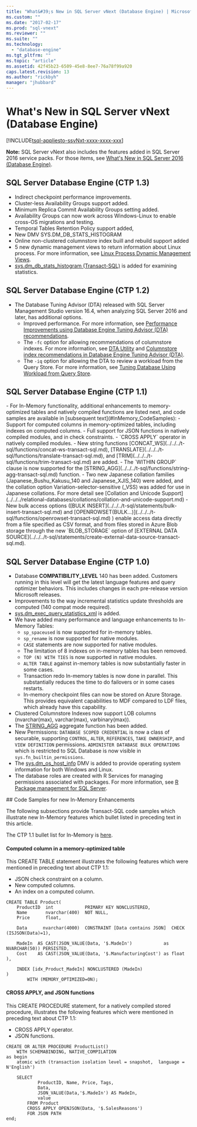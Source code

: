 ```yaml
---
title: "What&#39;s New in SQL Server vNext (Database Engine) | Microsoft Docs"
ms.custom: ""
ms.date: "2017-02-17"
ms.prod: "sql-vnext"
ms.reviewer: ""
ms.suite: ""
ms.technology: 
  - "database-engine"
ms.tgt_pltfrm: ""
ms.topic: "article"
ms.assetid: 42f45b23-6509-45e8-8ee7-76a78f99a920
caps.latest.revision: 13
ms.author: "rickbyh"
manager: "jhubbard"
---
```

# What&#39;s New in SQL Server vNext (Database Engine)
[!INCLUDE[tsql-appliesto-ssvNxt-xxxx-xxxx-xxx](../../../analysis-services/includes/tsql-appliesto-ssvnxt-xxxx-xxxx-xxx.md)]

**Note:** SQL Server vNext also includes the features added in SQL Server 2016 service packs. For those items, see [What's New in SQL Server 2016 (Database Engine)](../../../database-engine/configure/windows/what-s-new-in-sql-server-2016-database-engine.md).

## SQL Server Database Engine (CTP 1.3)
- Indirect checkpoint performance improvements.
- Cluster-less Availability Groups support added.
- Minimum Replica Commit Availability Groups setting added.
- Availability Groups can now work across Windows-Linux to enable cross-OS migrations and testing.
- Temporal Tables Retention Policy support added,
- New DMV SYS.DM_DB_STATS_HISTOGRAM
- Online non-clustered columnstore index buill and rebuild support added
- 5 new dynamic management views to return information about Linux process. For more information, see [Linux Process Dynamic Management Views](../../../relational-databases/system-dynamic-management-views/linux-process-dynamic-management-views-transact-sql.md).   
- [sys.dm_db_stats_histogram (Transact-SQL)](../../../relational-databases/system-dynamic-management-views/sys.dm-db-stats-histogram-transact-sql.md) is added for examining statistics.

## SQL Server Database Engine (CTP 1.2)

- The Database Tuning Advisor (DTA) released with SQL Server Management Studio version 16.4, when analyzing SQL Server 2016 and later, has additional options.    
   - Improved performance. For more information, see [Performance Improvements using Database Engine Tuning Advisor (DTA) recommendations](../../../relational-databases/performance/2e51ea06-81cb-4454-b111-da02808468e6.md).
   - The `-fc` option for allowing recommendations of columnstore indexes. For more information, see [DTA Utility](../../../tools/dta/dta-utility.md) and [Columnstore index recommendations in Database Engine Tuning Advisor (DTA)](../../../relational-databases/performance/columnstore-index-recommendations-in-database-engine-tuning-advisor-dta.md).  
   - The `-iq` option for allowing the DTA to review a workload from the Query Store. For more information, see [Tuning Database Using Workload from Query Store](../../../relational-databases/performance/tuning-database-using-workload-from-query-store.md).
   

## SQL Server Database Engine (CTP 1.1)

<a name="InMemoryBulletsCtp11"/>
- For In-Memory functionality, additional enhancements to memory-optimized tables and natively compiled functions are listed next, and code samples are available in [subsequent text](#InMemory_CodeSamples):
    - Support for computed columns in memory-optimized tables, including indexes on computed columns.
    - Full support for JSON functions in natively compiled modules, and in check constraints.
    - `CROSS APPLY` operator in natively compiled modules.   
- New string functions [CONCAT_WS](../../../t-sql/functions/concat-ws-transact-sql.md), [TRANSLATE](../../../t-sql/functions/translate-transact-sql.md), and [TRIM](../../../t-sql/functions/trim-transact-sql.md) are added.   
- The `WITHIN GROUP` clause is now supported for the [STRING_AGG](../../../t-sql/functions/string-agg-transact-sql.md) function.
- Two new Japanese collation families (Japanese_Bushu_Kakusu_140 and Japanese_XJIS_140) were added, and the collation option Variation-selector-sensitive (_VSS) was added for use in Japanese collations. For more detail see [Collation and Unicode Support](../../../relational-databases/collations/collation-and-unicode-support.md)   
- New bulk access options ([BULK INSERT](../../../t-sql/statements/bulk-insert-transact-sql.md) and [OPENROWSET(BULK...)](../../../t-sql/functions/openrowset-transact-sql.md) ) enable access data directly from a file specified as CSV format, and from files stored in Azure Blob storage through the new `BLOB_STORAGE` option of [EXTERNAL DATA SOURCE](../../../t-sql/statements/create-external-data-source-transact-sql.md).


## SQL Server Database Engine (CTP 1.0)

- Database **COMPATIBILITY_LEVEL** 140 has been added.   Customers running in this level will get the latest language features and query optimizer behaviors. This includes changes in each pre-release version Microsoft releases.
- Improvements to the way incremental statistics update thresholds are computed (140 compat mode required).
- [sys.dm_exec_query_statistics_xml](../../../relational-databases/system-dynamic-management-views/sys.dm-exec-query-statistics-xml-transact-sql.md) is added.
- We have added many performance and language enhancements to In-Memory Tables:
    - `sp_spaceused` is now supported for in-memory tables.
    - `sp_rename` is now supported for native modules.
    - `CASE` statements are now supported for native modules.
    - The limitation of 8 indexes on in-memory tables has been removed.
    - `TOP (N) WITH TIES` is now supported in native modules.
    - `ALTER TABLE` against in-memory tables is now substantially faster in some cases.
    - Transaction redo In-memory tables is now done in parallel. This substantially reduces the time to do failovers or in some cases restarts.
    - In-memory checkpoint files can now be stored on Azure Storage. This provides equivalent capabilities to MDF compared to LDF files,  which already have this capability.
- Clustered Columnstore Indexes now support LOB columns (nvarchar(max), varchar(max), varbinary(max)).
- The [STRING_AGG](../../../t-sql/functions/string-agg-transact-sql.md) aggregate function has been added.  
- New Permissions: `DATABASE SCOPED CREDENTIAL` is now a class of securable, supporting `CONTROL`, `ALTER`, `REFERENCES`, `TAKE OWNERSHIP`, and `VIEW DEFINITION` permissions. `ADMINISTER DATABASE BULK OPERATIONS` which is restricted to SQL Database is now visible in `sys.fn_builtin_permissions`.   
- The [sys.dm_os_host_info](../../../relational-databases/system-dynamic-management-views/sys.dm-os-host-info-transact-sql.md) DMV is added to provide operating system information for both Windows and Linux.   
- The database roles are created with R Services for managing permissions associated with packages. For more information, see [R Package management for SQL Server](R%20Package%20Management%20for%20SQL%20Server%20R%20Services.md).
 
<a name="InMemory_CodeSamples"/> 
## Code Samples for new In-Memory Enhancements

The following subsections provide Transact-SQL code samples which illustrate new In-Memory features which bullet listed in preceding text in this article.

The CTP 1.1 bullet list for In-Memory is [here](#InMemoryBulletsCtp11).

#### Computed column in a memory-optimized table

This CREATE TABLE statement illustrates the following features which were mentioned in preceding text about CTP 1.1:

- JSON check constraint on a column.
- New computed columns.
- An index on a computed column.

```tsql
CREATE TABLE Product(
    ProductID  int            PRIMARY KEY NONCLUSTERED,
    Name       nvarchar(400)  NOT NULL,
    Price      float,

    Data      nvarchar(4000)  CONSTRAINT [Data contains JSON]  CHECK (ISJSON(Data)=1),

    MadeIn  AS CAST(JSON_VALUE(Data, '$.MadeIn')            as NVARCHAR(50)) PERSISTED,
    Cost    AS CAST(JSON_VALUE(Data, '$.ManufacturingCost') as float       ),

    INDEX [idx_Product_MadeIn] NONCLUSTERED (MadeIn)
)
        WITH (MEMORY_OPTIMIZED=ON);
```

#### CROSS APPLY, and JSON functions

This CREATE PROCEDURE statement, for a natively compiled stored procedure, illustrates the following features which were mentioned in preceding text about CTP 1.1:

- CROSS APPLY operator.
- JSON functions.

```tsql
CREATE OR ALTER PROCEDURE ProductList()
    WITH SCHEMABINDING, NATIVE_COMPILATION
as begin
    atomic with (transaction isolation level = snapshot,  language = N'English')

    SELECT
            ProductID, Name, Price, Tags,
            Data,
            JSON_VALUE(Data,'$.MadeIn') AS MadeIn,
            value
        FROM Product
        CROSS APPLY OPENJSON(Data, '$.SalesReasons')
        FOR JSON PATH
end;
```
